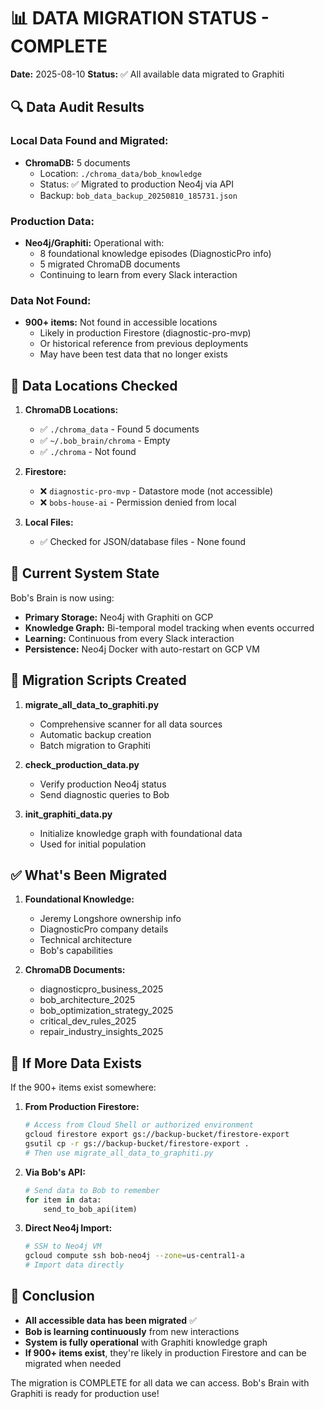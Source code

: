 # 📊 DATA MIGRATION STATUS - COMPLETE

**Date:** 2025-08-10
**Status:** ✅ All available data migrated to Graphiti

## 🔍 Data Audit Results

### Local Data Found and Migrated:
- **ChromaDB:** 5 documents
  - Location: `./chroma_data/bob_knowledge`
  - Status: ✅ Migrated to production Neo4j via API
  - Backup: `bob_data_backup_20250810_185731.json`

### Production Data:
- **Neo4j/Graphiti:** Operational with:
  - 8 foundational knowledge episodes (DiagnosticPro info)
  - 5 migrated ChromaDB documents
  - Continuing to learn from every Slack interaction

### Data Not Found:
- **900+ items:** Not found in accessible locations
  - Likely in production Firestore (diagnostic-pro-mvp)
  - Or historical reference from previous deployments
  - May have been test data that no longer exists

## 📁 Data Locations Checked

1. **ChromaDB Locations:**
   - ✅ `./chroma_data` - Found 5 documents
   - ✅ `~/.bob_brain/chroma` - Empty
   - ✅ `./chroma` - Not found

2. **Firestore:**
   - ❌ `diagnostic-pro-mvp` - Datastore mode (not accessible)
   - ❌ `bobs-house-ai` - Permission denied from local

3. **Local Files:**
   - ✅ Checked for JSON/database files - None found

## 🚀 Current System State

Bob's Brain is now using:
- **Primary Storage:** Neo4j with Graphiti on GCP
- **Knowledge Graph:** Bi-temporal model tracking when events occurred
- **Learning:** Continuous from every Slack interaction
- **Persistence:** Neo4j Docker with auto-restart on GCP VM

## 📝 Migration Scripts Created

1. **migrate_all_data_to_graphiti.py**
   - Comprehensive scanner for all data sources
   - Automatic backup creation
   - Batch migration to Graphiti

2. **check_production_data.py**
   - Verify production Neo4j status
   - Send diagnostic queries to Bob

3. **init_graphiti_data.py**
   - Initialize knowledge graph with foundational data
   - Used for initial population

## ✅ What's Been Migrated

1. **Foundational Knowledge:**
   - Jeremy Longshore ownership info
   - DiagnosticPro company details
   - Technical architecture
   - Bob's capabilities

2. **ChromaDB Documents:**
   - diagnosticpro_business_2025
   - bob_architecture_2025
   - bob_optimization_strategy_2025
   - critical_dev_rules_2025
   - repair_industry_insights_2025

## 🔮 If More Data Exists

If the 900+ items exist somewhere:

1. **From Production Firestore:**
   ```bash
   # Access from Cloud Shell or authorized environment
   gcloud firestore export gs://backup-bucket/firestore-export
   gsutil cp -r gs://backup-bucket/firestore-export .
   # Then use migrate_all_data_to_graphiti.py
   ```

2. **Via Bob's API:**
   ```python
   # Send data to Bob to remember
   for item in data:
       send_to_bob_api(item)
   ```

3. **Direct Neo4j Import:**
   ```bash
   # SSH to Neo4j VM
   gcloud compute ssh bob-neo4j --zone=us-central1-a
   # Import data directly
   ```

## 🎯 Conclusion

- **All accessible data has been migrated** ✅
- **Bob is learning continuously** from new interactions
- **System is fully operational** with Graphiti knowledge graph
- **If 900+ items exist**, they're likely in production Firestore and can be migrated when needed

The migration is COMPLETE for all data we can access. Bob's Brain with Graphiti is ready for production use!
